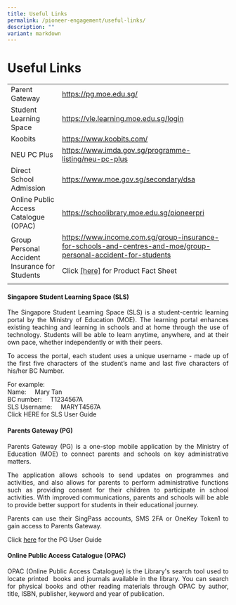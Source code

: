 ```yaml
---
title: Useful Links
permalink: /pioneer-engagement/useful-links/
description: ""
variant: markdown
---
```

# Useful Links

<table>
<tbody>
<tr>
<td>Parent Gateway</td>
<td><a href="https://pg.moe.edu.sg/">https://pg.moe.edu.sg/</a></td>
</tr>
<tr>
<td>Student Learning Space</td>
<td><a href="https://vle.learning.moe.edu.sg/login">https://vle.learning.moe.edu.sg/login</a></td>
</tr>
<tr>
<td>Koobits</td>
<td><a href="https://www.koobits.com/">https://www.koobits.com/</a></td>
</tr>
<tr>
<td>NEU PC Plus</td>
<td><a href="https://www.imda.gov.sg/programme-listing/neu-pc-plus">https://www.imda.gov.sg/programme-listing/neu-pc-plus</a></td>
</tr>
<tr>
<td>Direct School Admission</td>
<td><a href="https://www.moe.gov.sg/secondary/dsa">https://www.moe.gov.sg/secondary/dsa</a></td>
</tr>
<tr>
<td>Online Public Access Catalogue (OPAC)</td>
<td><a href="https://schoolibrary.moe.edu.sg/pioneerpri">https://schoolibrary.moe.edu.sg/pioneerpri</a></td>
</tr>
<tr>
<td>Group Personal Accident Insurance for Students</td>
<td><a href="https://www.income.com.sg/group-insurance-for-schools-and-centres-and-moe/group-personal-accident-for-students">https://www.income.com.sg/group-insurance-for-schools-and-centres-and-moe/group-personal-accident-for-students</a><br>

Click <a href="/files/Attachments/Product_Fact_Sheet.pdf">[here]</a> for Product Fact Sheet</td>
</tr>
</tbody>
</table>


#### Singapore Student Learning Space (SLS)

<p align="Justify">The Singapore Student Learning Space (SLS) is a student-centric learning portal by the Ministry of Education (MOE). The learning portal enhances existing teaching and learning in schools and at home through the use of technology. Students will be able to learn anytime, anywhere, and at their own pace, whether independently or with their peers.</p>

<p align="Justify">To access the portal, each student uses a unique username - made up of the first five characters of the student’s name and last five characters of his/her BC Number.</p>

For example:<br>
Name: &nbsp; &nbsp; Mary Tan<br>
BC number: &nbsp; &nbsp; T1234567A<br>
SLS Username: &nbsp; &nbsp; MARYT4567A<br>
Click HERE for SLS User Guide

#### Parents Gateway (PG)

<p align="Justify">Parents Gateway (PG) is a one-stop mobile application by the Ministry of Education (MOE) to connect parents and schools on key administrative matters.</p>

<p align="Justify">The application allows schools to send updates on programmes and activities, and also allows for parents to perform administrative functions such as providing consent for their children to participate in school activities. With improved communications, parents and schools will be able to provide better support for students in their educational journey.</p>

<p align="Justify">Parents can use their SingPass accounts, SMS 2FA or OneKey Token1 to gain access to Parents Gateway.</p>

Click [here](/files/Parents-Gateway-User-Guide.pdf) for the PG User Guide

#### Online Public Access Catalogue (OPAC)

<p align="Justify">OPAC (Online Public Access Catalogue) is the Library's search tool used to locate printed&nbsp; books and journals available in the library. You can search for physical books and other reading materials through OPAC by author, title, ISBN, publisher, keyword and year of publication.</p>
